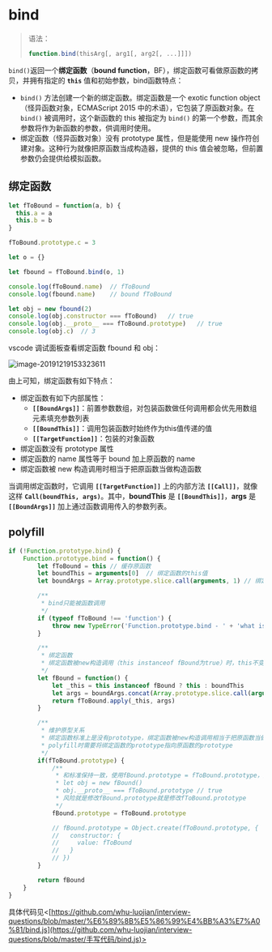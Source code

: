 # bind

> 语法：
>
> ```js
> function.bind(thisArg[, arg1[, arg2[, ...]]])
> ```

`bind()`返回一个**绑定函数**（**bound function**，BF），绑定函数可看做原函数的拷贝，并拥有指定的 **`this`** 值和初始参数，bind函数特点：

- `bind()` 方法创建一个新的绑定函数。绑定函数是一个 exotic function object（怪异函数对象，ECMAScript 2015 中的术语），它包装了原函数对象。在 `bind()` 被调用时，这个新函数的 this 被指定为 `bind()` 的第一个参数，而其余参数将作为新函数的参数，供调用时使用。
- 绑定函数（怪异函数对象）没有 prototype 属性，但是能使用 new 操作符创建对象。这种行为就像把原函数当成构造器，提供的 this 值会被忽略，但前置参数仍会提供给模拟函数。

## 绑定函数

```js
let fToBound = function(a, b) {
  this.a = a
  this.b = b
}

fToBound.prototype.c = 3

let o = {}

let fbound = fToBound.bind(o, 1)

console.log(fToBound.name)	// fToBound
console.log(fbound.name)	// bound fToBound

let obj = new fbound(2)
console.log(obj.constructor === fToBound)	// true
console.log(obj.__proto__ === fToBound.prototype)	// true
console.log(obj.c)	// 3
```

vscode 调试面板查看绑定函数 fbound 和 obj：

![image-20191219153323611](C:\Users\luojian\AppData\Roaming\Typora\typora-user-images\image-20191219153323611.png)

由上可知，绑定函数有如下特点：

- 绑定函数有如下内部属性：
  - **`[[BoundArgs]]`**：前置参数数组，对包装函数做任何调用都会优先用数组元素填充参数列表
  - **`[[BoundThis]]`**：调用包装函数时始终作为this值传递的值
  - **`[[TargetFunction]]`**：包装的对象函数
- 绑定函数没有 prototype 属性
- 绑定函数的 name 属性等于 bound 加上原函数的 name
- 绑定函数被 new 构造调用时相当于把原函数当做构造函数

当调用绑定函数时，它调用 **`[[TargetFunction]]`** 上的内部方法 **`[[Call]]`**，就像这样 **`Call(boundThis, args)`**。其中，**boundThis** 是 **`[[BoundThis]]`**，**args** 是 **`[[BoundArgs]]`** 加上通过函数调用传入的参数列表。

## polyfill

```js
if (!Function.prototype.bind) {
    Function.prototype.bind = function() {
        let fToBound = this // 缓存原函数
  		let boundThis = arguments[0]  // 绑定函数的this值
  		let boundArgs = Array.prototype.slice.call(arguments, 1) // 绑定函数的前置参数数组

        /**
         * bind只能被函数调用
         */
  		if (typeof fToBound !== 'function') {
    		throw new TypeError('Function.prototype.bind - ' + 'what is trying to be bound is not callable')
  		}

      	/**
       	 * 绑定函数
         * 绑定函数被new构造调用（this instanceof fBound为true）时，this不变
         */
  		let fBound = function() {
    		let _this = this instanceof fBound ? this : boundThis
    		let args = boundArgs.concat(Array.prototype.slice.call(arguments))
    		return fToBound.apply(_this, args)
 		}

  		/**
   		 * 维护原型关系
   		 * 绑定函数标准上是没有prototype，绑定函数被new构造调用相当于把原函数当做构造器，因此
   		 * polyfill时需要将绑定函数的prototype指向原函数的prototype
   		 */
  		if(fToBound.prototype) {
            /**
     		 * 和标准保持一致，使用fBound.prototype = fToBound.prototype，因为
     		 * let obj = new fBound()
     		 * obj.__proto__ === fToBound.prototype // true
     		 * 风险就是修改fBound.prototype就是修改fToBound.prototype
             */
    		fBound.prototype = fToBound.prototype

            // fBound.prototype = Object.create(fToBound.prototype, {
            //   constructor: {
            //     value: fToBound
            //   }
            // })
 		}

  		return fBound
	}
}
```

具体代码见<[https://github.com/whu-luojian/interview-questions/blob/master/%E6%89%8B%E5%86%99%E4%BB%A3%E7%A0%81/bind.js](https://github.com/whu-luojian/interview-questions/blob/master/手写代码/bind.js)>


